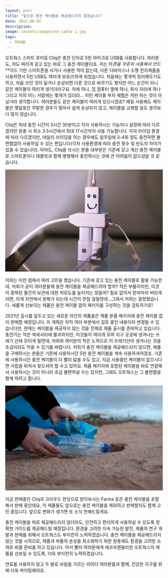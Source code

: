 ```yaml
---
layout: post
title: "앞으로 충전 케이블을 제공해드리지 않겠습니다"
date: 2021-06-02
description: 
image: /assets/images/no_cable-1.jpg
tags: 
  - TREND
---
```


오트웍스 스마트 후미등 Cliq은 충전 단자로 5핀 마이크로 USB를 사용합니다. 여러분도, 저도 여러개 갖고 있는 바로 그 충전 케이블이죠. 저는 아*폰을 꾸준히 사용해서 안드***이드 기반 스마트폰을 사거나 사용한 적이 없는데, 다른 디바이스나 소형 전자제품을 사용하면서 5핀 USB도 여러개 보유(!)하게 되었습니다. 처음에는 몇개씩 정리해두기도 하고, 처음 쓰던 것이 닳거나 손상되면 다른 것으로 바꾸기도 했지만 어느 순간이 되니 같은 케이블이 여러개 생기더라구요. 차에 하나, 집 컴퓨터 옆에 하나, 회사 자리에 하나 그리고 저의 어느 서랍에는 몇개가 있더라... 이런 케이블 부자 체험은 저만 하는 것이 아닐거라 생각합니다. 여러분들도 같은 케이블이 여러개 있으시겠죠? 매일 사용해도 케이블은 몇달동안 무탈한 경우가 많아서 쉽게 손상되지 않고, 케이블을 교체할 일도 생각보다 많지 않습니다.

Cliq은 최대 충전 시간이 3시간 30분이고 각자 사용하시는 기능이나 설정에 따라 다르겠지만 완충 시 최소 3.5시간에서 최대 17시간까지 사용 가능합니다. 각자 라이딩 환경에 따라 다르겠지만, 데일리 라이딩을 하는 경우에도 일주일에 3-4회 정도 충전하면 불편함없이 사용하실 수 있는 편입니다(각자 사용환경에 따라 충전 횟수 및 빈도의 차이가 있을 수 있습니다). 아마도, Cliq을 쓰시는 분들 대부분은 기존에 갖고 계신 충전 케이블로 스마트폰이나 태블릿과 함께 병행해서 충전하시는 것에 큰 어려움이 없으셨을 것 같습니다.

![Placeholder](/assets/images/no_cable-2.jpg)

저희는 이런 점에서 여러 고민을 했습니다. 기존에 갖고 있는 충전 케이블로 활용 가능한데, 저희가 굳이 여러분들께 충전 케이블을 제공해드려야 할까? 작은 부품이지만, 이것이 중복된 물건의 보관에 대한 피로도를 높이지는 않을까? 필요 없어서 받자마자 버리게 되면, 이게 자연에서 분해가 되는데 시간이 한참 걸릴텐데...그래서 저희는 결정했습니다. 새롭게 선보이는 제품은 충전 케이블 없이 패키지를 구성하는 것을 검토하기로!

2021년 출시를 앞두고 있는 새로운 라인의 제품을은 제품 본품 패키지에 충전 케이블 없이 판매할 예정입니다. 이 계획은 아직 여러 부분에서 검토 중인 내용이라 변경될 수 있습니다만, 현재는 케이블을 제공하지 않는 것을 전제로 제품 출시를 준비하고 있습니다. 충전기는 작은 액세서리에 불과하지만, 이것들이 여러개 모여 지구 곳곳에 생겨나는 쓰레기 산에 모이게 될텐데, 저희와 여러분의 작은 노력으로 이 쓰레기산이 생겨나는 것을 조금이라도 막을 수 있기를 바랍니다. 저희가 충전 케이블을 제공해드리지 않으면, 제품을 구매하시는 분들은 기존에 사용하시던 5핀 충전 케이블을 계속 사용하셔야겠죠. 기존에 사용하시던 충전 케이블이 더 빨리 닳을 수도 있고, 지금 사용중인 케이블이 없으시다면 서랍을 뒤져서 찾으셔야 할 수고 있어요. 제품 패키지에 포함된 케이블을 바로 연결해서 사용하시는 것이 아니라 조금 불편하실 수는 있지만, 그래도 오트웍스는 그 불편함을 함께 하려고 합니다.

![Placeholder](/assets/images/no_cable-3.jpg#full)

지금 판매중인 Cliq과 크라우드 펀딩으로 받아보시는 Farina 등은 충전 케이블을 포함해서 판매 중인데요, 이 제품들도 앞으로는 충전 케이블을 제외하고 판매할지도 함께 고민 중입니다. 앞으로 변화가 생기면 또 소식 전해드릴게요.

충전 케이블을 따로 제공해드리지 않더라도, 안전하고 편리하게 사용하실 수 있도록 정확한 가이드를 제공해드릴 예정입니다. 환경을 고려한 지속 가능한 발전, 제품의 연구 개발과 판매를 위해서 오트웍스도 부지런히 노력하겠습니다. 충전 케이블을 제공해드리지 않는 것을 시작으로, 제품과 부품의 손상을 최소화하기 위한 완충재도 환경을 고려한 소재로 바꿀 준비를 하고 있습니다. 어서 빨리 여러분에게 에코프렌들리한 오트웍스의 제품을 선보일 수 있도록, 더욱 부지런히 노력하겠습니다.

연료를 사용하지 않고 두 발로 바람을 가르는 라이더 여러분들과 함께, 건강한 지구를 위해 더욱 파이팅해야죠.